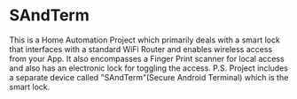 # SAndTerm
This is a Home Automation Project which primarily deals with a smart lock that interfaces with a standard WiFi Router and enables wireless access from your App. It also encompasses a Finger Print scanner for local access and also has an electronic lock for toggling the access.  P.S. Project includes a separate device called "SAndTerm"(Secure Android Terminal) which is the smart lock.
